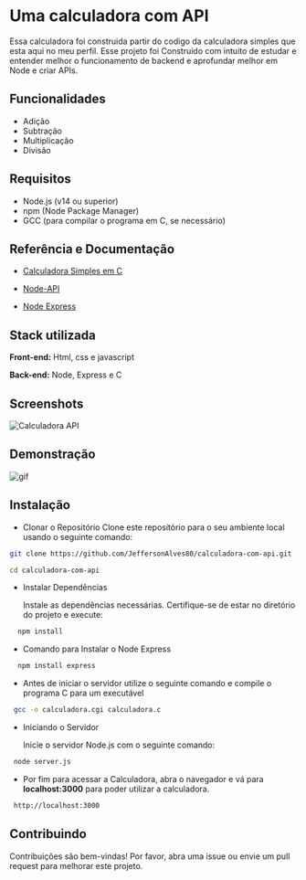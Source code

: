 # Uma calculadora com API

Essa calculadora foi construida partir do codigo da calculadora simples que esta aqui no meu perfil. Esse projeto foi Construído com intuito de estudar e entender melhor o funcionamento de backend e aprofundar melhor em Node e criar APIs.

## Funcionalidades

- Adição
- Subtração
- Multiplicação
- Divisão

## Requisitos

- Node.js (v14 ou superior)
- npm (Node Package Manager)
- GCC (para compilar o programa em C, se necessário)

## Referência e Documentação

- [Calculadora Simples em C](https://github.com/JeffersonAlves80/Calculadora-Simples-em-C-)

- [Node-API](https://nodejs.org/docs/latest/api/n-api.html)

- [Node Express](https://expressjs.com/pt-br/4x/api.html)

## Stack utilizada

**Front-end:** Html, css e javascript

**Back-end:** Node, Express e C

## Screenshots

![Calculadora API](https://tinypic.host/images/2024/07/03/Captura-de-tela-2024-07-03-175104.png)

## Demonstração

![gif](https://tinypic.host/images/2024/07/03/ezgif.com-video-to-gif-converter.gif)

## Instalação

- Clonar o Repositório
  Clone este repositório para o seu ambiente local usando o seguinte comando:

```bash
git clone https://github.com/JeffersonAlves80/calculadora-com-api.git

cd calculadora-com-api
```

- Instalar Dependências

  Instale as dependências necessárias. Certifique-se de estar no diretório do projeto e execute:

```bash
  npm install
```

- Comando para Instalar o Node Express

```bash
  npm install express
```

- Antes de iniciar o servidor utilize o seguinte comando e compile o programa C para um executável

```bash
 gcc -o calculadora.cgi calculadora.c
```

- Iniciando o Servidor

  Inicie o servidor Node.js com o seguinte comando:

```bash
 node server.js
```

- Por fim para acessar a Calculadora, abra o navegador e vá para **localhost:3000** para poder utilizar a calculadora.

```bash
 http://localhost:3000
```

## Contribuindo

Contribuições são bem-vindas! Por favor, abra uma issue ou envie um pull request para melhorar este projeto.

